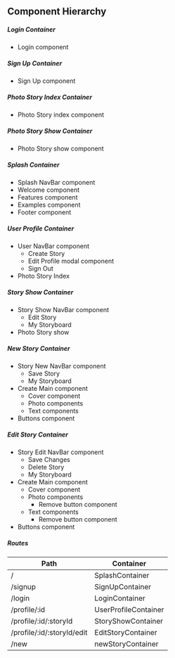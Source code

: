 ## Component Hierarchy

##### Login Container
- Login component

##### Sign Up Container
- Sign Up component

##### Photo Story Index Container
- Photo Story index component

##### Photo Story Show Container
- Photo Story show component

##### Splash Container
- Splash NavBar component
- Welcome component
- Features component
- Examples component
- Footer component

##### User Profile Container
- User NavBar component
  - Create Story
  - Edit Profile modal component
  - Sign Out
- Photo Story Index

##### Story Show Container
- Story Show NavBar component
  - Edit Story
  - My Storyboard
- Photo Story show

##### New Story Container
- Story New NavBar component
  - Save Story
  - My Storyboard
- Create Main component
  - Cover component
  - Photo components
  - Text components
- Buttons component

##### Edit Story Container
- Story Edit NavBar component
  - Save Changes
  - Delete Story
  - My Storyboard
- Create Main component
  - Cover component
  - Photo components
    - Remove button component
  - Text components
    - Remove button component
- Buttons component

##### Routes
| Path | Container |
|---|---|
| / | SplashContainer |
| /signup | SignUpContainer |
| /login | LoginContainer |
| /profile/:id | UserProfileContainer |
| /profile/:id/:storyId | StoryShowContainer |
| /profile/:id/:storyId/edit | EditStoryContainer |
| /new | newStoryContainer |
